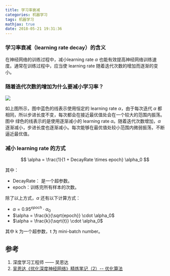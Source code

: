 ```yaml
---
title: 学习率衰减
categories: 机器学习
tags: 机器学习
mathjax: true
date: 2018-05-21 19:31:36
---
```


### 学习率衰减（learning rate decay）的含义

在神经网络的训练过程中，减小learning rate $\alpha$ 也能有效提高神经网络训练速度。通常在训练过程中，应当使 learning rate 随着迭代次数的增加而逐渐的变小。

### 随着迭代次数的增加为什么要减小学习率？

![](/img/learning_rate_decay1.png)

如上图所示，图中蓝色的线表示使用恒定的 learning rate $\alpha$，由于每次迭代 $\alpha$ 都相同，所以步进长度不变，每次都会在接近最优值处会在一个较大的范围内振荡。图中 绿色的线表示的是使用逐渐减小的 learning rate $\alpha$。随着迭代次数增加，$\alpha$ 逐渐减小，步进长度也逐渐减小。每次能够在最优值处较小范围内微弱振荡，不断逼近最优值。

### 减小 learning rate 的方式

$$
\alpha = \frac{1}{1 + DecayRate \times epoch} \alpha_0
$$

其中：
- DecayRate： 是一个超参数。
- epoch：训练完所有样本的次数。

除了以上方式，$\alpha$ 还有以下计算方式：
- $\alpha = 0.95^{epoch} \cdot \alpha_0$
- $\alpha = \frac{k}{\sqrt{epoch}} \cdot \alpha_0$
- $\alpha = \frac{k}{\sqrt{t}} \cdot \alpha_0$

其中 k 为一个超参数，t 为 mini-batch number。

## 参考
1. 深度学习工程师 —— 吴恩达
2. [吴恩达《优化深度神经网络》精炼笔记（2）-- 优化算法](https://mp.weixin.qq.com/s?__biz=MzIwOTc2MTUyMg==&mid=2247483958&idx=1&sn=78ed60b5035ef77ad07d1b2c5e61da57&chksm=976fa7aba0182ebd5271b00dfe78f74c1be88ce286ec59c3d79cbb68b10f10051b36dbb727ec&scene=21#wechat_redirect)

